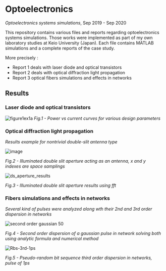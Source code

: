 # Optoelectronics

*Optoelectronics systems simulations*, Sep 2019 - Sep 2020

This repository contains various files and reports regarding optoelectronics systems simulations. 
Those works were implemented as part of my own laboratory studies at Keio University (Japan).
Each file contains MATLAB simulations and a complete reports of the case study.

More precisely :

* Report 1 deals with laser diode and optical transistors
* Report 2 deals with optical diffraction light propagation
* Report 3 optical fibers simulations and effects in networks

## Results

### Laser diode and optical transistors

![figure1ex1a](https://user-images.githubusercontent.com/48290004/153380561-4e336940-878d-4a89-916c-4042e32c9c9a.jpg)
*Fig.1 -  Power vs current curves for various design parameters*

### Optical diffraction light propagation
*Results example for nontrivial double-slit antenna type*

![image](https://user-images.githubusercontent.com/48290004/153385649-11946f68-449c-44fa-8383-0834e700dee9.png)

*Fig.2 -  Illuminated double slit aperture acting as an antenna, x and y indexes are space samplings*

![ds_aperture_results](https://user-images.githubusercontent.com/48290004/153383721-53890283-19ae-45b9-aa19-a5d2cdb14b34.PNG)

*Fig.3 -  Illuminated double slit aperture results using fft*

### Fibers simulations and effects in networks
*Several kind of pulses were analyzed along wth their 2nd and 3rd order dispersion in networks*

![second order gaussian 50](https://user-images.githubusercontent.com/48290004/153409496-670839fd-fc4e-45fc-9c07-683b69b328e0.jpg)

*Fig.4 -  Second order dispersion of a gaussian pulse in network solving both using analytic formula and numerical method*

![Rbs-3rd-1ps](https://user-images.githubusercontent.com/48290004/153409702-0da6a0de-7b62-4aa1-9300-3565b2e54370.png)

*Fig.5 -  Pseudo-random bit sequence third order dispersion in networks, pulse of 1ps* 
